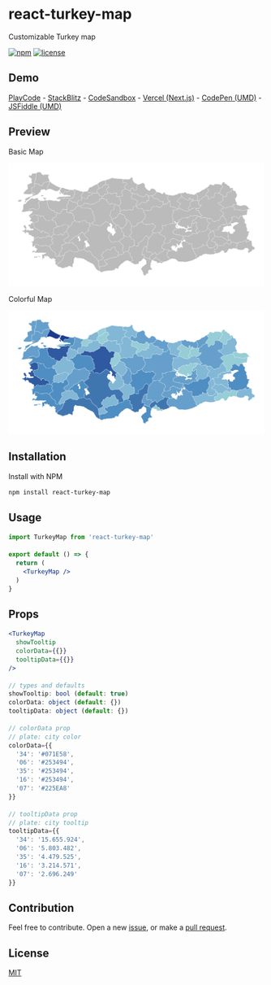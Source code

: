 # react-turkey-map

Customizable Turkey map

[![npm](https://img.shields.io/npm/v/react-turkey-map.svg?style=flat-square)](https://www.npmjs.com/package/react-turkey-map)
[![license](https://img.shields.io/badge/license-MIT-blue.svg?style=flat-square)](https://github.com/ozgrozer/react-turkey-map/blob/main/license)

## Demo

[PlayCode](https://playcode.io/1891552) - [StackBlitz](https://stackblitz.com/edit/react-turkey-map?file=src%2FApp.jsx) - [CodeSandbox](https://codesandbox.io/p/sandbox/react-turkey-map-kwxylt?file=%2Fsrc%2FApp.jsx) - [Vercel (Next.js)](https://react-turkey-map-basic.vercel.app) - [CodePen (UMD)](https://codepen.io/ozgrozer/pen/JjqWEbe?editors=1000) - [JSFiddle (UMD)](https://jsfiddle.net/ozgrozer/314nLwa2/)

## Preview

Basic Map

<img src="./preview/basic-map.png" alt="" width="600" />

Colorful Map

<img src="./preview/colorful-map.png" alt="" width="600" />

## Installation

Install with NPM

```sh
npm install react-turkey-map
```

## Usage

```jsx
import TurkeyMap from 'react-turkey-map'

export default () => {
  return (
    <TurkeyMap />
  )
}
```

## Props

```jsx
<TurkeyMap
  showTooltip
  colorData={{}}
  tooltipData={{}}
/>

// types and defaults
showTooltip: bool (default: true)
colorData: object (default: {})
tooltipData: object (default: {})

// colorData prop
// plate: city color
colorData={{
  '34': '#071E58',
  '06': '#253494',
  '35': '#253494',
  '16': '#253494',
  '07': '#225EA8'
}}

// tooltipData prop
// plate: city tooltip
tooltipData={{
  '34': '15.655.924',
  '06': '5.803.482',
  '35': '4.479.525',
  '16': '3.214.571',
  '07': '2.696.249'
}}
```

## Contribution

Feel free to contribute. Open a new [issue](https://github.com/ozgrozer/react-turkey-map/issues), or make a [pull request](https://github.com/ozgrozer/react-turkey-map/pulls).

## License

[MIT](https://github.com/ozgrozer/react-turkey-map/blob/main/license)
